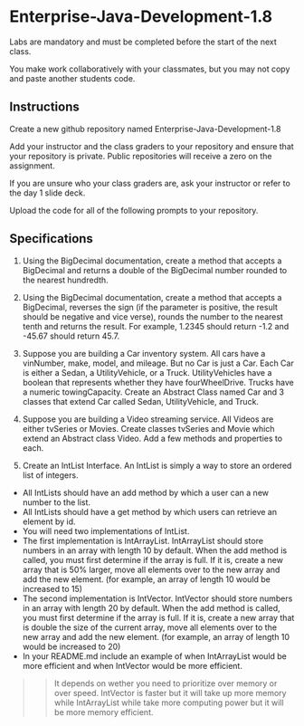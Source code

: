 # Enterprise-Java-Development-1.8

Labs are mandatory and must be completed before the start of the next class.

You make work collaboratively with your classmates, but you may not copy and paste another students code.

## Instructions
Create a new github repository named Enterprise-Java-Development-1.8

Add your instructor and the class graders to your repository and ensure that your repository is private. Public repositories will receive a zero on the assignment.

If you are unsure who your class graders are, ask your instructor or refer to the day 1 slide deck.

Upload the code for all of the following prompts to your repository.

## Specifications
1. Using  the BigDecimal documentation, create a method that accepts a BigDecimal and returns a double of the BigDecimal number rounded to the nearest hundredth.

1. Using the BigDecimal documentation, create a method that accepts a BigDecimal, reverses the sign (if the parameter is positive, the result should be negative and vice verse), rounds the number to the nearest tenth and returns the result. For example, 1.2345 should return -1.2 and -45.67 should return 45.7.

1. Suppose you are building a Car inventory system. All cars have a vinNumber, make, model, and mileage. But no Car is just a Car. Each Car is either a Sedan, a UtilityVehicle, or a Truck. UtilityVehicles have a boolean that represents whether they have fourWheelDrive. Trucks have a numeric towingCapacity. Create an Abstract Class named Car and 3 classes that extend Car called Sedan, UtilityVehicle, and Truck.

1. Suppose you are building a Video streaming service. All Videos are either tvSeries or Movies. Create classes tvSeries and Movie which extend an Abstract class Video. Add a few methods and properties to each.

1. Create an IntList Interface. An IntList is simply a way to store an ordered list of integers.

- All IntLists should have an add method by which a user can a new number to the list.
- All IntLists should have a get method by which users can retrieve an element by id.
- You will need two implementations of IntList.
- The first implementation is IntArrayList. IntArrayList should store numbers in an array with length 10 by default. When the add method is called, you must first determine if the array is full. If it is, create a new array that is 50% larger, move all elements over to the new array and add the new element. (for example, an array of length 10 would be increased to 15)
- The second implementation is IntVector. IntVector should store numbers in an array with length 20 by default. When the add method is called, you must first determine if the array is full. If it is, create a new array that is double the size of the current array, move all elements over to the new array and add the new element. (for example, an array of length 10 would be increased to 20)
- In your README.md include an example of when IntArrayList would be more efficient and when IntVector would be more efficient.
>>It depends on wether you need to prioritize over memory or over speed. IntVector is faster but it will take up more memory while IntArrayList while take more computing power but it will be more memory efficient.
